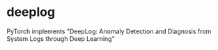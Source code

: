 # deeplog
PyTorch implements "DeepLog: Anomaly Detection and Diagnosis from System Logs through Deep Learning"
